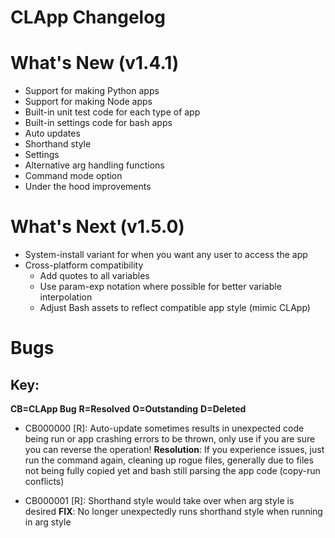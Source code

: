 # CLApp Changelog

# What's New (v1.4.1)

- Support for making Python apps
- Support for making Node apps
- Built-in unit test code for each type of app
- Built-in settings code for bash apps
- Auto updates
- Shorthand style
- Settings
- Alternative arg handling functions
- Command mode option
- Under the hood improvements

# What's Next (v1.5.0)

- System-install variant for when you want any user to access the app
- Cross-platform compatibility
  - Add quotes to all variables
  - Use param-exp notation where possible for better variable interpolation
  - Adjust Bash assets to reflect compatible app style (mimic CLApp)

# Bugs
## Key:
**CB=CLApp Bug**
**R=Resolved**
**O=Outstanding**
**D=Deleted**

- CB000000 [R]: Auto-update sometimes results in unexpected code being run or app crashing errors to be thrown, only use if you are sure you can reverse the operation!
            **Resolution**: If you experience issues, just run the command again, cleaning up rogue files, generally due to files not being fully copied yet and bash still parsing the app code (copy-run conflicts)

- CB000001 [R]: Shorthand style would take over when arg style is desired
            **FIX**: No longer unexpectedly runs shorthand style when running in arg style
